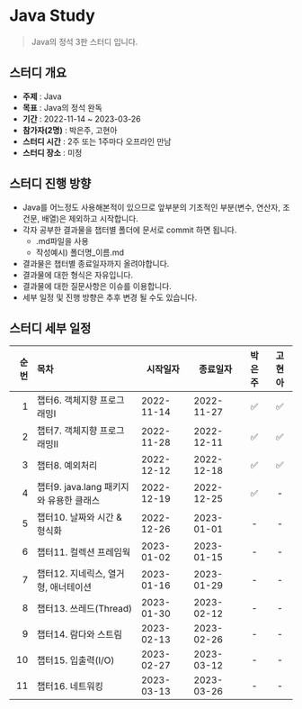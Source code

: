 Java Study
=============
> Java의 정석 3판 스터디 입니다.

## 스터디 개요
* **주제** : Java
* **목표** : Java의 정석 완독
* **기간** : 2022-11-14 ~ 2023-03-26
* **참가자(2명)** : 박은주, 고현아
* **스터디 시간** : 2주 또는 1주마다 오프라인 만남
* **스터디 장소** : 미정

## 스터디 진행 방향
* Java를 어느정도 사용해본적이 있으므로 앞부분의 기초적인 부분(변수, 연산자, 조건문, 배열)은 제외하고 시작합니다.
* 각자 공부한 결과물을 챕터별 폴더에 문서로 commit 하면 됩니다.
  * .md파일을 사용
  * 작성예시) 폴더명_이름.md
* 결과물은 챕터별 종료일자까지 올려야합니다.
* 결과물에 대한 형식은 자유입니다.
* 결과물에 대한 질문사항은 이슈를 이용합니다.
* 세부 일정 및 진행 방향은 추후 변경 될 수도 있습니다.

## 스터디 세부 일정
| 순번 | 목차              | 시작일자 | 종료일자 | 박은주 | 고현아 |
| ------: | :---------------| -------|-------|:-------:|:-------:|
| 1 | 챕터6. 객체지향 프로그래밍Ⅰ | 2022-11-14 | 2022-11-27 | :white_check_mark: | :white_check_mark: |
| 2 | 챕터7. 객체지향 프로그래밍Ⅱ | 2022-11-28 | 2022-12-11 | :white_check_mark: | :white_check_mark: |
| 3 | 챕터8. 예외처리 | 2022-12-12 | 2022-12-18 | :white_check_mark: | :white_check_mark: |
| 4 | 챕터9. java.lang 패키지와 유용한 클래스 | 2022-12-19 | 2022-12-25 | :white_check_mark: | - |
| 5 | 챕터10. 날짜와 시간 & 형식화 | 2022-12-26 | 2023-01-01 | - | - |
| 6 | 챕터11. 컬렉션 프레임웍 | 2023-01-02 | 2023-01-15 | - | - |
| 7 | 챕터12. 지네릭스, 열거형, 애너테이션 | 2023-01-16 | 2023-01-29 | - | - |
| 8 | 챕터13. 쓰레드(Thread) | 2023-01-30 | 2023-02-12 | - | - |
| 9 | 챕터14. 람다와 스트림 | 2023-02-13 | 2023-02-26 | - | - |
| 10 | 챕터15. 입출력(I/O) | 2023-02-27 | 2023-03-12 | - | - |
| 11 | 챕터16. 네트워킹 | 2023-03-13 | 2023-03-26 | - | - |
